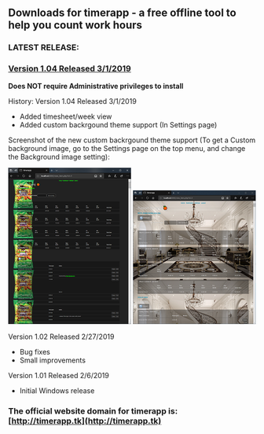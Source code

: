## Downloads for timerapp - a free offline tool to help you count work hours

### LATEST RELEASE:

### [Version 1.04 Released 3/1/2019](https://github.com/andreizilla/timerapp/raw/master/timerapp.msi)

**Does NOT require Administrative privileges to install**

History:
Version 1.04 Released 3/1/2019
- Added timesheet/week view
- Added custom backrgound theme support (In Settings page)

Screenshot of the new custom backrgound theme support (To get a Custom background image, go to the Settings page on the top menu, and change the Background image setting):

<img src="https://raw.githubusercontent.com/andreizilla/timerapp/master/timerapp_report_small.png" />

<img src="https://raw.githubusercontent.com/andreizilla/timerapp/master/timerapp_report_2.png" />

Version 1.02 Released 2/27/2019
- Bug fixes
- Small improvements

Version 1.01 Released 2/6/2019
- Initial Windows release

### The official website domain for timerapp is: [http://timerapp.tk](http://timerapp.tk)
